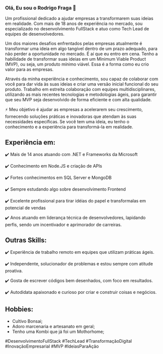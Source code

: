 ### Olá, Eu sou o Rodrigo Fraga 👋

Um profissional dedicado a ajudar empresas a transformarem suas ideias em realidade. Com mais de 18 anos de experiência no mercado, sou especializado no desenvolvimento FullStack e atuo como Tech Lead de equipes de desenvolvedores.

Um dos maiores desafios enfrentados pelas empresas atualmente é transformar uma ideia em algo tangível dentro de um prazo adequado, para não perder a oportunidade no mercado. É aí que eu entro em cena. Tenho a habilidade de transformar suas ideias em um Minimum Viable Product (MVP), ou seja, um produto mínimo viável. Essa é a forma como eu crio valor para as empresas.

Através da minha experiência e conhecimento, sou capaz de colaborar com você para dar vida às suas ideias e criar uma versão inicial funcional do seu produto. Trabalho em estreita colaboração com equipes multidisciplinares, utilizando as mais recentes tecnologias e metodologias ágeis, para garantir que seu MVP seja desenvolvido de forma eficiente e com alta qualidade.

⚡ Meu objetivo é ajudar as empresas a acelerarem seu crescimento, fornecendo soluções práticas e inovadoras que atendam às suas necessidades específicas. Se você tem uma ideia, eu tenho o conhecimento e a experiência para transformá-la em realidade.


## Experiência em:

✔️ Mais de 14 anos atuando com .NET e Frameworks da Microsoft

✔️ Conhecimento em Node.JS e criação de APIs

✔️ Fortes conhecimentos em SQL Server e MongoDB

✔️ Sempre estudando algo sobre desenvolvimento Frontend

✔️ Excelente profissional para tirar idéias do papel e transformalas em potencial de vendas

✔️ Anos atuando em liderança técnica de desenvolvedores, lapidando perfis, sendo um incentivador e aprimorador de carreiras.

## Outras Skills:

✔️ Experiência de trabalho remoto em equipes que utilizam práticas ágeis. 

✔️ Independente, solucionador de problemas e estou sempre com atitude proativa. 

✔️ Gosta de escrever códigos bem desenhados, com foco em resultados.

✔️ Autodidata apaixonado e curioso por criar e construir coisas e negócios.


## Hobbies: 
- Cultivo Bonsai;
- Adoro marcenaria e artesanato em geral;
- Tenho uma Kombi que já foi um Mothorhome;


#DesenvolvimentoFullStack 
#TechLead 
#TransformaçãoDigital 
#InovaçãoEmpresarial 
#MVP 
#IdeiasParaAção

